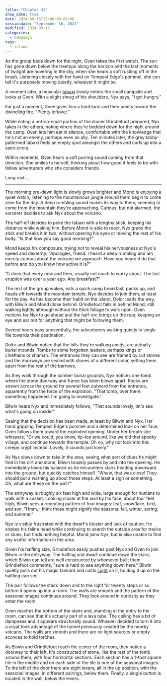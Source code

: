 ```yaml
---
title: "Chapter 41"
show_date: true
date: 2024-09-16T17:00:00-00:00
sessiondate: "September 16, 2024"
modified: 2024-09-16
categories:
  - campaign
tags:
  - island
---
```


As the group beds down for the night, Gven takes the first watch. The sun has gone down below the
treetops along the horizon and the last moments of twilight are hovering in the sky, when she
hears a soft rustling off in the brush. Listening closely with her hand on Tempest Edge's pommel,
she can tell it's purposely moving quietly, whatever it might be.

A moment later, a muscular [tabaxi](https://forgottenrealms.fandom.com/wiki/Tabaxi) slowly enters
the small campsite and looks at Gven. With a slight shrug of his shoulders, Nyx says, "I got hungry."

For just a moment, Gven gives him a hard look and then points toward the dwindling fire. "Plenty
leftover."

While eating a not-so-small portion of the dinner Grindlefoot prepared, Nyx takes in the others,
noting where they're bedded down for the night around the camp. Gven lets him eat in silence,
comfortable with the knowledge that he's not an enemy, perhaps even an ally. Ten minutes later,
the grey tabby-patterned tabaxi finds an empty spot amongst the others and curls up into a semi-circle.

Within moments, Gven hears a soft purring sound coming from that direction. She smiles to herself,
thinking about how good it feels to be with fellow adventurers who she considers friends.

Long rest....

---

The morning pre-dawn light is slowly grows brighter and Mond is enjoying a quiet watch,
listening to the mountainous jungle around them begin to come alive for the day. A deep rumbling
sound makes its way to them, seeming to come from the mountain they're approaching. Curious, but
not alarmed, the sorcerer decides to ask Nyx about the volcano.

The half-elf decides to poke the tabaxi with a lengthy stick, keeping his distance while waking
him. Before Mond is able to react, Nyx grabs the stick and breaks it in two, without opening his
eyes or moving the rest of his body. "Is that how you say good morning?"

Mond keeps his composure, trying not to reveal his nervousness at Nyx's speed and dexterity.
"Apologies, friend. I heard a deep rumbling and am merely curious about the volcano we approach.
Have you heard it do that before and do you know how active it is?"

"It does that every now and then, usually not much to worry about. The last eruption was over a
year ago. Any breakfast?"

The rest of the group wakes, eats a quick camp breakfast, packs up, and heads off towards the
mountain temple. Nyx decides to join them, at least for the day. As has become their habit on
the island, Dolor leads the way, with Bilwin and Mond close behind. Grindlefoot falls in behind
Mond, still walking lightly although without the thick foliage to walk upon. Gven motions for
Nyx to go ahead and the half-orc brings up the rear, keeping an eye and ear out for anything
that might be following them.

Several hours pass uneventfully, the adventurers walking quietly in single file towards their
destination.

Dolor and Bilwin notice that the hills they're walking amidst are actually burial mounds. Tombs
to some forgotten leaders, perhaps kings or chieftains or shaman. The entrances they can see
are framed by cut stones and the doorways are sealed with stones of a different color, setting
them apart from the rest of the barrows.

As they walk through the somber burial grounds, Nyx notices one tomb where the stone doorway
and frame has been blown apart. Rocks are strewn across the ground for several feet outward
from the entrance, apparently from the force of the explosion. "That tomb, over there, something
happened. I'm going to investigate."

Bilwin hears Nyx and immediately follows, "That sounds lovely, let's see what's going on inside!"

Seeing that the decision has been made, at least by Bilwin and Nyx. Her hand gripping Tempest
Edge's pommel and a determined look on her face, Gven follows them toward
the exploded opening. Under her breath she whispers, "Or we could, you know, tip-toe around,
like we did that spooky village, and continue towards the temple. Oh no, why not look into
this creepy crypt instead. Lovely, it sounds just lovely." 

As Nyx slows down to take in the area, seeing what sort of clues he might find in the dirt
and stone, Bilwin bruskly passes by and into the opening. He immediately loses his balance
as he encounters stairs heading downward, into the ground, but quickly catches himself.
"Whew, that was close! They should put a warning up about those steps. At least a sign or
something. Oh, what are these on the wall?" 

The entryway is roughly six feet high and wide, large enough for humans to walk with a casket.
Looking closer at the wall by his face, about four feet high, Bilwin sees a repeating pattern
of four images: leaf, snowflake, bird, and sun. "Hmm, I think those might signify the
seasons: fall, winter, spring, and summer."

Nyx is visibly frustrated with the dwarf's bluster and lack of caution. He shakes his feline
head while continuing to search the outside area for tracks or clues, but finds nothing helpful.
Mond joins Nyx, but is also unable to find any useful information in the area.

Given his halfling size, Grindlefoot easily pushes past Nyx and Gven to join Bilwin in the
entryway. The halfing and dwarf continue down the stairs, which Bilwin can tell are well
constructed by whomever built them. Grindlefoot comments, "sure is hard to see anything
down here." Bilwin quietly pulls out his magic tankard and casts
[Light](https://www.dndbeyond.com/spells/2618996-light) on it, holding it up so the halfling
can see.

The pair follows the stairs down and to the right for twenty steps or so before it opens up
into a room. The walls are smooth and the pattern of the seasonal images continues around.
They look around in curiosity as they enter the room.

Gven reaches the bottom of the stairs and, standing at the entry to the room, can see that
it's actually part of a lava tube. The ceiling has a bit of dampness and it appears structurally
sound. Whoever decided to turn it into a crypt took advantage of the tunnel previously created
by the nearby volcano. The walls are smooth and there are no light sources or empty sconces
to hold torches.

As Bilwin and Grindlefoot reach the center of the room, they notice a doorway to their left.
It's constructed of stone, like the rest of the tomb around them, with four horizontal
sections. Each section has a 1-foot square tile in the middle and on each side of the tile
is one of the seasonal images. To the left of the door there are eight levers, all in the up
position, with the seasonal images, in different pairings, below them. Finally, a single button
is located in the wall, below the levers.




<!-- Door in crypt


_____________________________
|         ---------         |
|         |   F   |         |
|         |Su    W|         |
|         |   Sp  |         |
|         ---------         |
_____________________________
|         ---------         |
|         |   W   |         |
|         |F    Sp|         |
|         |   Su  |         |
|         ---------         |
_____________________________
|         ---------         |
|         |   Sp  |         |
|         |W    Su|         |
|         |   F   |         |
|         ---------         |
_____________________________
|         ---------         |
|         |   Su  |         |
|         |Sp    F|         |
|         |   W   |         |
|         ---------         |
_____________________________


____________________________
|         --------         |
|         | F  W |         |
|         |Su  Sp|         |
|         --------         |
____________________________
|         --------         |
|         | W  Sp|         |
|         | F  Su|         |
|         --------         |
____________________________
|         --------         |
|         |Sp  Su|         |
|         | W  F |         |
|         --------         |
____________________________
|         --------         |
|         |Su  F |         |
|         |Sp  W |         |
|         --------         |
____________________________

-->


<!-- NOTES -->

<!-- em dash: — | Mac kebyoard shortcut = Option + Shift + Dash (-) -->
<!-- https://oatcookies.neocities.org/dndmoney to convert copper, silver, gold, and more into CP -->
<!-- Frequently used links:
  [Barbarian rage](https://www.thegamer.com/dungeons-dragons-dnd-barbarian-rage-explained-guide/)
  [Bardic inspiration](https://www.dndbeyond.com/classes/1-bard#BardicInspiration-75)
  [Chaos Bolt](https://www.dndbeyond.com/spells/14761-chaos-bolt)
  [Hanseath](https://forgottenrealms.fandom.com/wiki/Hanseath)
  [Hellish Rebuke](https://www.dndbeyond.com/spells/hellish-rebuke)
  [hurdy-gurdy](https://en.wikipedia.org/wiki/Hurdy-gurdy)
  [Mind Spike](http://dnd5e.wikidot.com/spell:mind-spike)
  [Shillelagh](https://www.dndbeyond.com/spells/2249-shillelagh)
  [Spiritual Weapon](https://www.dndbeyond.com/spells/2263-spiritual-weapon)
  [Wild Shape](https://www.dndbeyond.com/posts/635-druid-101-wild-shape-guide)
-->
<!--
  Lists of spells for the classes:
    - Bard spells: https://www.dndbeyond.com/spells/class/1-bard
    - Cleric spells: https://www.dndbeyond.com/spells/class/cleric 
    - Druid spells: https://www.dndbeyond.com/spells/class/druid
    - Sorcerer spells: https://www.dndbeyond.com/spells/class/sorcerer
  Monsters: https://www.dndbeyond.com/monsters
  Damage types: https://www.wargamer.com/dnd/damage-types
  Luck (Bilwin): http://dnd5e.wikidot.com/feat:lucky
-->
<!-- Directions on a boat:
  Port = left side
  Starboard = right side
  Bow = front
  Aft = back (inside the ship, on board)
  Stern = back (outside, offboard)
-->
